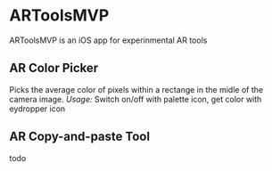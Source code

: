 # ARToolsMVP
ARToolsMVP is an iOS app for experinmental AR tools

## AR Color Picker
Picks the average color of pixels within a rectange in the midle of the camera image.
*Usage:* Switch on/off with palette icon, get color with eydropper icon

## AR Copy-and-paste Tool
todo
